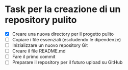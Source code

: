 # Task per la creazione di un repository pulito

- [x] Creare una nuova directory per il progetto pulito
- [ ] Copiare i file essenziali (escludendo le dipendenze)
- [ ] Inizializzare un nuovo repository Git
- [ ] Creare il file README.md
- [ ] Fare il primo commit
- [ ] Preparare il repository per il futuro upload su GitHub